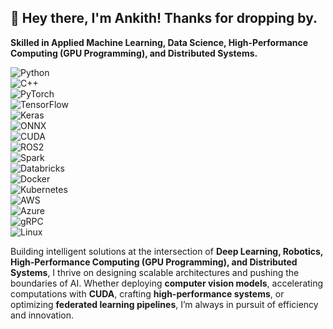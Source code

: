 <!--
**Ankithboggaram/Ankithboggaram** is a ✨ _special_ ✨ repository because its `README.md` (this file) appears on your GitHub profile.

Here are some ideas to get you started:

- 🔭 I’m currently working on ...
- 🌱 I’m currently learning ...
- 👯 I’m looking to collaborate on ...
- 🤔 I’m looking for help with ...
- 💬 Ask me about ...
- 📫 How to reach me: ...
- 😄 Pronouns: ...
- ⚡ Fun fact: ...
-->

## 👋 Hey there, I'm Ankith! Thanks for dropping by. 
**Skilled in Applied Machine Learning, Data Science, High-Performance Computing (GPU Programming), and Distributed Systems.**  

![Python](https://img.shields.io/badge/Code-Python-informational?style=flat&logo=python&color=3776AB)  
![C++](https://img.shields.io/badge/Code-C++-informational?style=flat&logo=c%2B%2B&color=00599C)  
![PyTorch](https://img.shields.io/badge/Framework-PyTorch-informational?style=flat&logo=pytorch&color=EE4C2C)  
![TensorFlow](https://img.shields.io/badge/Framework-TensorFlow-informational?style=flat&logo=tensorflow&color=FF6F00)  
![Keras](https://img.shields.io/badge/Framework-Keras-informational?style=flat&logo=keras&color=D00000)  
![ONNX](https://img.shields.io/badge/Model-ONNX-informational?style=flat&logo=onnx&color=005CED)  
![CUDA](https://img.shields.io/badge/HPC-CUDA-informational?style=flat&logo=nvidia&color=76B900)  
![ROS2](https://img.shields.io/badge/Robotics-ROS2-informational?style=flat&logo=ros&color=22314E)  
![Spark](https://img.shields.io/badge/Data-Spark-informational?style=flat&logo=apachespark&color=E25A1C)  
![Databricks](https://img.shields.io/badge/Data-Databricks-informational?style=flat&logo=databricks&color=FF3621)  
![Docker](https://img.shields.io/badge/Container-Docker-informational?style=flat&logo=docker&color=2496ED)  
![Kubernetes](https://img.shields.io/badge/Orchestration-Kubernetes-informational?style=flat&logo=kubernetes&color=326CE5)  
![AWS](https://img.shields.io/badge/Cloud-AWS-informational?style=flat&logo=amazon-aws&color=232F3E)  
![Azure](https://img.shields.io/badge/Cloud-Azure-informational?style=flat&logo=microsoft-azure&color=0078D4)  
![gRPC](https://img.shields.io/badge/Networking-gRPC-informational?style=flat&logo=grpc&color=4285F4)  
![Linux](https://img.shields.io/badge/System-Linux-informational?style=flat&logo=linux&color=FCC624)  

Building intelligent solutions at the intersection of **Deep Learning, Robotics, High-Performance Computing (GPU Programming), and Distributed Systems**, I thrive on designing scalable architectures and pushing the boundaries of AI. Whether deploying **computer vision models**, accelerating computations with **CUDA**, crafting **high-performance systems**, or optimizing **federated learning pipelines**, I’m always in pursuit of efficiency and innovation.


